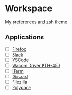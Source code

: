# Workspace
My preferences and zsh theme

## Applications
- [ ] [Firefox](https://www.mozilla.org/en-US/firefox/new/)
- [ ] [Slack](https://slack.com/downloads/mac)
- [ ] [VSCode](https://code.visualstudio.com/download)
- [ ] [Wacom Driver PTH-450](https://www.wacom.com/en-us/support/product-support/drivers)
- [ ] [iTerm](https://iterm2.com/)
- [ ] [Discord](https://discord.com/download)
- [ ] [Filezilla](https://filezilla-project.org/)
- [ ] [Polypane](https://polypane.app/)
